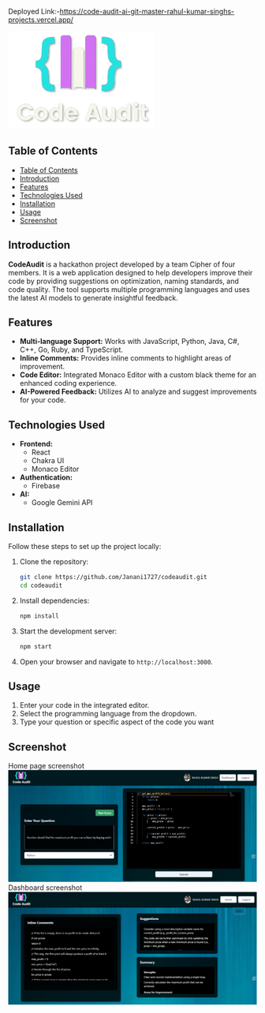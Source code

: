 Deployed Link:-https://code-audit-ai-git-master-rahul-kumar-singhs-projects.vercel.app/

![](./src/images/codeaudit.png)

## Table of Contents
- [Table of Contents](#table-of-contents)
- [Introduction](#introduction)
- [Features](#features)
- [Technologies Used](#technologies-used)
- [Installation](#installation)
- [Usage](#usage)
- [Screenshot](#screenshot)

## Introduction
**CodeAudit** is a hackathon project developed by a team Cipher of four members. It is a web application designed to help developers improve their code by providing suggestions on optimization, naming standards, and code quality. The tool supports multiple programming languages and uses the latest AI models to generate insightful feedback.

## Features
- **Multi-language Support:** Works with JavaScript, Python, Java, C#, C++, Go, Ruby, and TypeScript.
- **Inline Comments:** Provides inline comments to highlight areas of improvement.
- **Code Editor:** Integrated Monaco Editor with a custom black theme for an enhanced coding experience.
- **AI-Powered Feedback:** Utilizes AI to analyze and suggest improvements for your code.

## Technologies Used
- **Frontend:**
  - React
  - Chakra UI
  - Monaco Editor
- **Authentication:**
  - Firebase
- **AI:**
  - Google Gemini API

## Installation
Follow these steps to set up the project locally:

1. Clone the repository:
    ```bash
    git clone https://github.com/Janani1727/codeaudit.git
    cd codeaudit
    ```

2. Install dependencies:
    ```bash
    npm install
    ```

3. Start the development server:
    ```bash
    npm start
    ```

4. Open your browser and navigate to `http://localhost:3000`.

## Usage
1. Enter your code in the integrated editor.
2. Select the programming language from the dropdown.
3. Type your question or specific aspect of the code you want


## Screenshot
 Home page screenshot
 ![](./src/images/screenshot1.png)
 Dashboard screenshot
 ![](./src/images/screenshot2.png)
